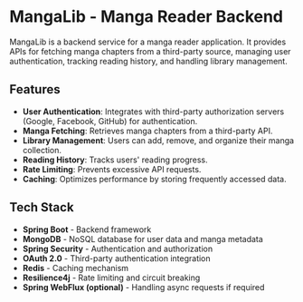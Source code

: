 # MangaLib - Manga Reader Backend

MangaLib is a backend service for a manga reader application. It provides APIs for fetching manga chapters from a third-party source, managing user authentication, tracking reading history, and handling library management.

## Features
- **User Authentication**: Integrates with third-party authorization servers (Google, Facebook, GitHub) for authentication.
- **Manga Fetching**: Retrieves manga chapters from a third-party API.
- **Library Management**: Users can add, remove, and organize their manga collection.
- **Reading History**: Tracks users' reading progress.
- **Rate Limiting**: Prevents excessive API requests.
- **Caching**: Optimizes performance by storing frequently accessed data.

## Tech Stack
- **Spring Boot** - Backend framework
- **MongoDB** - NoSQL database for user data and manga metadata
- **Spring Security** - Authentication and authorization
- **OAuth 2.0** - Third-party authentication integration
- **Redis** - Caching mechanism
- **Resilience4j** - Rate limiting and circuit breaking
- **Spring WebFlux (optional)** - Handling async requests if required
